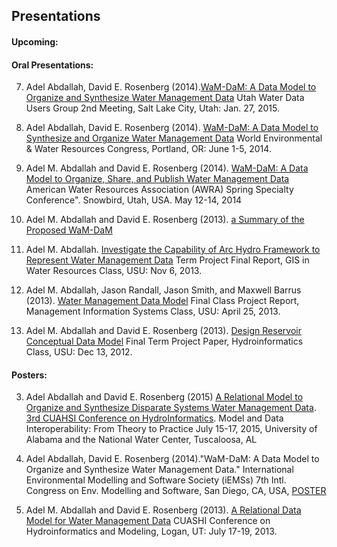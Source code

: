 ## Presentations

#### Upcoming:



#### Oral Presentations:

7. Adel Abdallah, David E. Rosenberg (2014).[WaM-DaM: A Data Model to Organize and Synthesize Water Management Data](http://www.engr.usu.edu/cee/faculty/derosenberg/documents/WaM-DaM_UWUG.pptx)  Utah Water Data Users Group 2nd Meeting, Salt Lake City, Utah: Jan. 27, 2015.

6. Adel Abdallah, David E. Rosenberg (2014). [WaM-DaM: A Data Model to Synthesize and Organize Water Management Data](https://github.com/amabdallah/WaM-DaM/blob/master/01Documentation/04Presentations/Files/Water_Management_Data_Model.pdf) World Environmental & Water Resources Congress, Portland, OR: June 1-5, 2014.


5. Adel M. Abdallah and David E. Rosenberg (2014). [WaM-DaM: A Data Model to Organize, Share, and Publish Water Management Data](http://www.awra.org/meetings/SnowBird2014/doc/powerpoint/SPR_S8A_Abdallah_Adel.pdf) American Water Resources Association (AWRA) Spring Specialty Conference". Snowbird, Utah, USA.   May 12-14, 2014


4. Adel M. Abdallah and David E. Rosenberg (2013). [a Summary of the Proposed WaM-DaM](https://github.com/amabdallah/WaM-DaM/blob/master/01Documentation/04Presentations/Files/04WaM-DaM_Summary_Dec_2013.pdf)

3. Adel M. Abdallah. [Investigate the Capability of Arc Hydro Framework to Represent Water Management Data](https://github.com/amabdallah/WaM-DaM/blob/master/01Documentation/04Presentations/Files/03ArcHydro_Project.pdf) Term Project Final Report, GIS in Water Resources Class, USU: Nov 6, 2013.

2. Adel M. Abdallah, Jason Randall, Jason Smith, and Maxwell Barrus (2013). [Water Management Data Model](https://github.com/amabdallah/WaM-DaM/blob/master/01Documentation/04Presentations/Files/Water_Management_Data_Model.pdf) Final Class Project Report, Management Information Systems Class, USU: April 25, 2013.

1. Adel M. Abdallah and David E. Rosenberg (2013). [Design Reservoir Conceptual Data Model](https://github.com/amabdallah/WaM-DaM/blob/master/01Documentation/04Presentations/Files/01Design_Reservoir_Conceptual_Data_Model_Adel.pdf) Final Term Project Paper, Hydroinformatics Class, USU: Dec 13, 2012.

#### Posters:

3. Adel Abdallah and David E. Rosenberg (2015) [A Relational Model to Organize and Synthesize Disparate Systems Water Management Data](https://github.com/amabdallah/WaM-DaM/blob/master/01Documentation/04Presentations/Files/10CUAHSI2015Poster.pdf). [3rd CUAHSI Conference on HydroInformatics](http://www.cvent.com/events/3rd-cuahsi-conference-on-hydroinformatics/event-summary-b2e0725fa2db4a3e82f81c539db9cc78.aspx). Model and Data Interoperability: From Theory to Practice July 15-17, 2015, University of Alabama and the National Water Center, Tuscaloosa, AL
 
2. Adel Abdallah, David E. Rosenberg (2014)."WaM-DaM: A Data Model to Organize and Synthesize Water Management Data."  International Environmental Modelling and Software Society (iEMSs) 7th Intl. Congress on Env. Modelling and Software, San Diego, CA, USA, [POSTER](https://github.com/amabdallah/WaM-DaM/blob/master/01Documentation/04Presentations/Files/iEMSs_2014_Poster.pptx)
 
1. Adel M. Abdallah and David E. Rosenberg (2013). [A Relational Data Model for Water Management Data](https://github.com/amabdallah/WaM-DaM/blob/master/01Documentation/04Presentations/Files/05CUAHSI2013_WaM-DaM.pptx) CUASHI Conference on Hydroinformatics and Modeling, Logan, UT: July 17-19, 2013.
